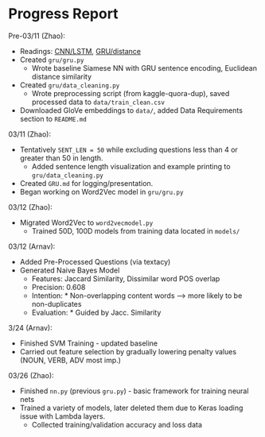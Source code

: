 # Progress Report

Pre-03/11 (Zhao):
* Readings: [CNN/LSTM](https://web.stanford.edu/class/cs224n/reports/2759336.pdf), 
           [GRU/distance](https://web.stanford.edu/class/cs224n/reports/2748045.pdf)
* Created `gru/gru.py`
    * Wrote baseline Siamese NN with GRU sentence encoding, Euclidean distance similarity
* Created `gru/data_cleaning.py`
    * Wrote preprocessing script (from kaggle-quora-dup), saved processed data to `data/train_clean.csv`
* Downloaded GloVe embeddings to `data/`, added Data Requirements section to `README.md`

03/11 (Zhao):
* Tentatively `SENT_LEN = 50` while excluding questions less than 4 or greater than 50 in length.
    * Added sentence length visualization and example printing to `gru/data_cleaning.py`
* Created `GRU.md` for logging/presentation.
* Began working on Word2Vec model in `gru/gru.py`

03/12 (Zhao):
* Migrated Word2Vec to `word2vecmodel.py`
    * Trained 50D, 100D models from training data located in `models/`
  
03/12 (Arnav):
* Added Pre-Processed Questions (via textacy)
* Generated Naive Bayes Model
  * Features: Jaccard Similarity, Dissimilar word POS overlap
  * Precision: 0.608
  * Intention:
           * Non-overlapping content words --> more likely to be non-duplicates
  * Evaluation:
           * Guided by Jacc. Similarity
           
3/24 (Arnav):
* Finished SVM Training - updated baseline
* Carried out feature selection by gradually lowering penalty values (NOUN, VERB, ADV most imp.)

03/26 (Zhao):
* Finished `nn.py` (previous `gru.py`) - basic framework for training neural nets
* Trained a variety of models, later deleted them due to Keras loading issue with Lambda layers.
    * Collected training/validation accuracy and loss data

